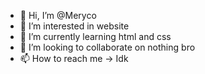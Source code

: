 - 👋 Hi, I’m @Meryco
- 👀 I’m interested in website
- 🌱 I’m currently learning html and css
- 💞️ I’m looking to collaborate on nothing bro
- 📫 How to reach me -> Idk

<!---
Meryco/Meryco is a ✨ special ✨ repository because its `README.md` (this file) appears on your GitHub profile.
You can click the Preview link to take a look at your changes.
--->

